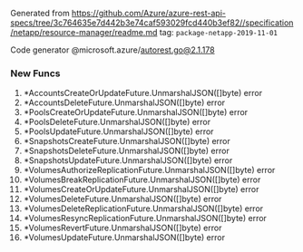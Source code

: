 Generated from https://github.com/Azure/azure-rest-api-specs/tree/3c764635e7d442b3e74caf593029fcd440b3ef82//specification/netapp/resource-manager/readme.md tag: `package-netapp-2019-11-01`

Code generator @microsoft.azure/autorest.go@2.1.178


### New Funcs

1. *AccountsCreateOrUpdateFuture.UnmarshalJSON([]byte) error
1. *AccountsDeleteFuture.UnmarshalJSON([]byte) error
1. *PoolsCreateOrUpdateFuture.UnmarshalJSON([]byte) error
1. *PoolsDeleteFuture.UnmarshalJSON([]byte) error
1. *PoolsUpdateFuture.UnmarshalJSON([]byte) error
1. *SnapshotsCreateFuture.UnmarshalJSON([]byte) error
1. *SnapshotsDeleteFuture.UnmarshalJSON([]byte) error
1. *SnapshotsUpdateFuture.UnmarshalJSON([]byte) error
1. *VolumesAuthorizeReplicationFuture.UnmarshalJSON([]byte) error
1. *VolumesBreakReplicationFuture.UnmarshalJSON([]byte) error
1. *VolumesCreateOrUpdateFuture.UnmarshalJSON([]byte) error
1. *VolumesDeleteFuture.UnmarshalJSON([]byte) error
1. *VolumesDeleteReplicationFuture.UnmarshalJSON([]byte) error
1. *VolumesResyncReplicationFuture.UnmarshalJSON([]byte) error
1. *VolumesRevertFuture.UnmarshalJSON([]byte) error
1. *VolumesUpdateFuture.UnmarshalJSON([]byte) error
